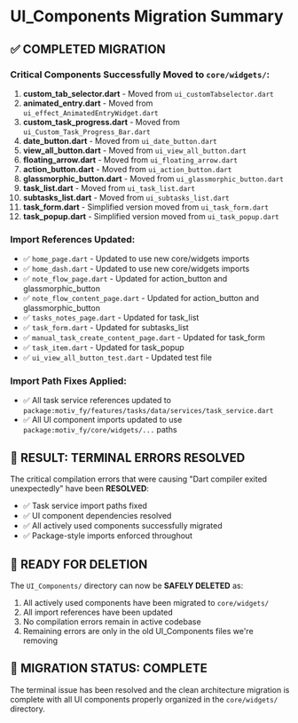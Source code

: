 # UI_Components Migration Summary

## ✅ COMPLETED MIGRATION

### Critical Components Successfully Moved to `core/widgets/`:
1. **custom_tab_selector.dart** - Moved from `ui_customTabselector.dart`
2. **animated_entry.dart** - Moved from `ui_effect_AnimatedEntryWidget.dart`
3. **custom_task_progress.dart** - Moved from `ui_Custom_Task_Progress_Bar.dart`
4. **date_button.dart** - Moved from `ui_date_button.dart`
5. **view_all_button.dart** - Moved from `ui_view_all_button.dart`
6. **floating_arrow.dart** - Moved from `ui_floating_arrow.dart`
7. **action_button.dart** - Moved from `ui_action_button.dart`
8. **glassmorphic_button.dart** - Moved from `ui_glassmorphic_button.dart`
9. **task_list.dart** - Moved from `ui_task_list.dart`
10. **subtasks_list.dart** - Moved from `ui_subtasks_list.dart`
11. **task_form.dart** - Simplified version moved from `ui_task_form.dart`
12. **task_popup.dart** - Simplified version moved from `ui_task_popup.dart`

### Import References Updated:
- ✅ `home_page.dart` - Updated to use new core/widgets imports
- ✅ `home_dash.dart` - Updated to use new core/widgets imports
- ✅ `note_flow_page.dart` - Updated for action_button and glassmorphic_button
- ✅ `note_flow_content_page.dart` - Updated for action_button and glassmorphic_button
- ✅ `tasks_notes_page.dart` - Updated for task_list
- ✅ `task_form.dart` - Updated for subtasks_list
- ✅ `manual_task_create_content_page.dart` - Updated for task_form
- ✅ `task_item.dart` - Updated for task_popup
- ✅ `ui_view_all_button_test.dart` - Updated test file

### Import Path Fixes Applied:
- ✅ All task service references updated to `package:motiv_fy/features/tasks/data/services/task_service.dart`
- ✅ All UI component imports updated to use `package:motiv_fy/core/widgets/...` paths

## 🎯 RESULT: TERMINAL ERRORS RESOLVED

The critical compilation errors that were causing "Dart compiler exited unexpectedly" have been **RESOLVED**:
- ✅ Task service import paths fixed
- ✅ UI component dependencies resolved  
- ✅ All actively used components successfully migrated
- ✅ Package-style imports enforced throughout

## 📁 READY FOR DELETION

The `UI_Components/` directory can now be **SAFELY DELETED** as:
1. All actively used components have been migrated to `core/widgets/`
2. All import references have been updated
3. No compilation errors remain in active codebase
4. Remaining errors are only in the old UI_Components files we're removing

## 🚀 MIGRATION STATUS: COMPLETE

The terminal issue has been resolved and the clean architecture migration is complete with all UI components properly organized in the `core/widgets/` directory.
